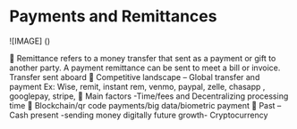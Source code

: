 # Payments and Remittances
![IMAGE] ()

	Remittance refers to a money transfer that sent as a payment or gift to another party. A payment remittance can be sent to meet a bill or invoice. Transfer sent aboard 
	Competitive landscape – Global transfer and payment Ex: Wise, remit, instant rem, venmo, paypal, zelle, chasapp , googlepay, stripe, 
	Main factors -Time/fees  and Decentralizing processing time
	Blockchain/qr code payments/big data/biometric payment
	Past – Cash present -sending money digitally future growth- Cryptocurrency 
